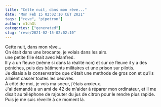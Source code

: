 ```yaml
---
title: "Cette nuit, dans mon rêve..."
date: "Mon Feb 15 02:02:10 CET 2021"
tags: ["reve", "pipotron"]
author: m1ch3l
categories: ["generated"]
slug: "reve/2021-02-15-02:02:10"
---
```


Cette nuit, dans mon rêve...<br>
On était dans une brocante, je volais dans les airs.<br>
une petite fille était avec Manfred.<br>
Il y a un fleuve (même si dans la réalité non) et sur ce fleuve il y a des péniches, puis des bâtiments militaires et une prison sur pilotis.<br>
Je disais a la conservatrice que c’était une methode de gros con et qu’ils allaient casser toutes les oeuvres.<br>
À côté de moi, je vois ma soeur, j’étais anxieux.<br>
J'ai demandé a un ami de 42 de m'aider à réparer mon ordinateur, et il me disait au téléphone de rajouter du jus de citron pour le rendre plus rapide.<br>
Puis je me suis réveillé à ce moment là.<br>
